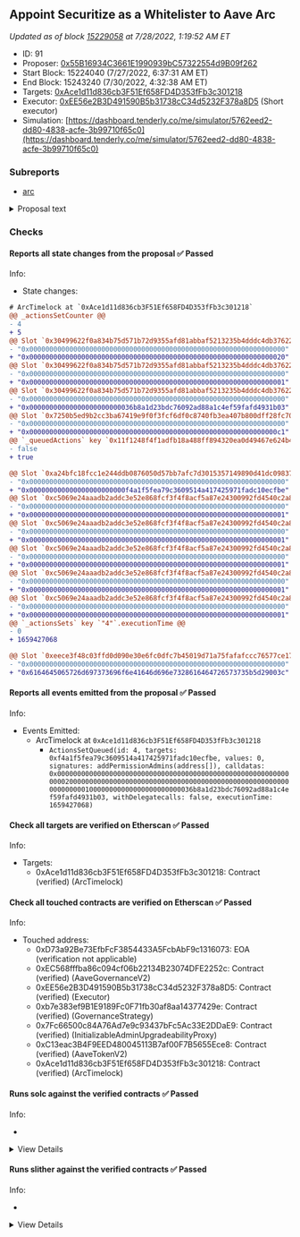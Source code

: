 ## Appoint Securitize as a Whitelister to Aave Arc

_Updated as of block [15229058](https://etherscan.io/block/15229058) at 7/28/2022, 1:19:52 AM ET_

- ID: 91
- Proposer: [0x55B16934C3661E1990939bC57322554d9B09f262](https://etherscan.io/address/0x55B16934C3661E1990939bC57322554d9B09f262)
- Start Block: 15224040 (7/27/2022, 6:37:31 AM ET)
- End Block: 15243240 (7/30/2022, 4:32:38 AM ET)
- Targets: [0xAce1d11d836cb3F51Ef658FD4D353fFb3c301218](https://etherscan.io/address/0xAce1d11d836cb3F51Ef658FD4D353fFb3c301218#code)
- Executor: [0xEE56e2B3D491590B5b31738cC34d5232F378a8D5](https://etherscan.io/address/0xEE56e2B3D491590B5b31738cC34d5232F378a8D5) (Short executor)
- Simulation: [https://dashboard.tenderly.co/me/simulator/5762eed2-dd80-4838-acfe-3b99710f65c0](https://dashboard.tenderly.co/me/simulator/5762eed2-dd80-4838-acfe-3b99710f65c0)

### Subreports

- [arc](./reports/Aave/0xEC568fffba86c094cf06b22134B23074DFE2252c//091_arc.md)

<details>
  <summary>Proposal text</summary>

## Simple Summary

Securitize asks the Aave Governance community to approve the appointment, adoption, and authorization of Securitize as a “whitelister” on the Aave Arc market.

## Abstract

Securitize is the leading digital asset securities company. As a FINRA member Broker-Dealer and the first SEC-registered Transfer Agent operating with digital asset securities, Securitize is one of the most regulated firms in the entire digital assets industry.

Securitize has an excellent track record for providing comprehensive compliance services to a vast array of digital assets companies. Our proprietary investor passport, Securitize iD, is globally recognized and built upon Securitize’s battle-tested KYC/KYB/AML/CFT compliance program, allowing Securitize iD to be trusted by over 450K registered investors and over 200 issuers to date.

We have performed a detailed analysis and documented it [here](https://governance.aave.com/t/arc-appoint-securitize-as-a-whitelister-to-aave-arc/6434) for the consideration of the Aave Governance community. We believe that Securitize satisfies all criteria necessary to be appointed as a whitelister for Aave Arc.

## Motivation

The institutional appetite for DeFi is growing, but that hunger remains mostly unsatisfied due to compliance obstacles. In response, pragmatic DeFi communities like Aave launched permissioned versions of their services, like Aave Arc, and are wisely seeking regulated third parties, like Securitize, to facilitate user credential and access management.

As a whitelister, Securitize will function as one of the trusted gatekeepers for Aave Arc, ensuring that only wallets with verified credentials can access the permissioned liquidity pool. Therefore, institutions can safely leverage the transactional benefits of Aave — e.g., supply, borrow, and liquidate digital assets — while still abiding by their compliance requirements. Securitize believes that this is a monumental first step toward the eventual mass inclusion of institutions in the decentralized economy.

## Specification

“Whitelisting” is the gatekeeping function performed by whitelisters on users of Aave Arc. The term refers specifically to the process of:

Conducting KYC/KYB checks on the user;
Onboarding the user with appropriate disclosures, terms, and conditions;
Granting specific permissions (e.g., borrow, supply, liquidate) to the Ethereum wallet address(es) provided by the user.
In addition, Aave Arc whitelisters perform a similar role on Arc as guardians do on Aave V2. Specifically, whitelisters can use a multi-sig veto on governance proposals that add excessive compliance risk on the Aave Arc protocol. For example, existing whitelisters can veto the addition of a privacy coin if such a coin is impermissible in the relevant jurisdiction, or veto the addition of a whitelister that has a poor reputation for compliance.

The whitelisting is managed via a [PermissionManager](https://etherscan.io/address/0xF4a1F5fEA79C3609514A417425971FadC10eCfBE) contract, in which whitelisters are designated as Permission Admins. Permission Admins are permitted to add or remove wallets grants to the Aave Arc market by calling addPermissions() and removePermissions() contract methods, respectively.

## Rationale

The Aave Governance community voted on the Snapshot proposal with “YES” 389K AAVE (99.98%) and “No” 87 AAVE (0.02%)

## Implementation

The implementation is described [here](https://github.com/aave/arc-timelock#adding-a-new-permissionadmin)

## Proposal

The proposal executes a single call to the PermissionManager contract to add [Securitize](https://etherscan.io/address/0x36b8A1D23BDc76092aD88A1c4Ef59fafD4931b03) as PermissionAdmin in Aave ARC market:
`IPermissionManager(0xF4a1F5fEA79C3609514A417425971FadC10eCfBE).addPermissionAdmins([0x36b8A1D23BDc76092aD88A1c4Ef59fafD4931b03]);`

## Copyright

Copyright and related rights waived via [CC0](https://creativecommons.org/publicdomain/zero/1.0/).

</details>

### Checks

#### Reports all state changes from the proposal ✅ Passed

Info:

- State changes:

```diff
# ArcTimelock at `0xAce1d11d836cb3F51Ef658FD4D353fFb3c301218`
@@ _actionsSetCounter @@
- 4
+ 5
@@ Slot `0x30499622f0a834b75d571b72d9355afd81abbaf5213235b4dddc4db3762288af` @@
- "0x0000000000000000000000000000000000000000000000000000000000000000"
+ "0x0000000000000000000000000000000000000000000000000000000000000020"
@@ Slot `0x30499622f0a834b75d571b72d9355afd81abbaf5213235b4dddc4db3762288b0` @@
- "0x0000000000000000000000000000000000000000000000000000000000000000"
+ "0x0000000000000000000000000000000000000000000000000000000000000001"
@@ Slot `0x30499622f0a834b75d571b72d9355afd81abbaf5213235b4dddc4db3762288b1` @@
- "0x0000000000000000000000000000000000000000000000000000000000000000"
+ "0x00000000000000000000000036b8a1d23bdc76092ad88a1c4ef59fafd4931b03"
@@ Slot `0x7250b5ed9b2cc3ba67419e9f0f3fcf6df0c8740fb3ea407b800dff28fc7050d7` @@
- "0x0000000000000000000000000000000000000000000000000000000000000000"
+ "0x00000000000000000000000000000000000000000000000000000000000000c1"
@@ `_queuedActions` key `0x11f1248f4f1adfb18a488ff894320ea0d49467e624b4ff723d9a4e60460397e6` @@
- false
+ true

@@ Slot `0xa24bfc18fcc1e244ddb0876050d57bb7afc7d3015357149890d41dc0983789d7` @@
- "0x0000000000000000000000000000000000000000000000000000000000000000"
+ "0x000000000000000000000000f4a1f5fea79c3609514a417425971fadc10ecfbe"
@@ Slot `0xc5069e24aaadb2addc3e52e868fcf3f4f8acf5a87e24300992fd4540c2a87eed` @@
- "0x0000000000000000000000000000000000000000000000000000000000000000"
+ "0x0000000000000000000000000000000000000000000000000000000000000001"
@@ Slot `0xc5069e24aaadb2addc3e52e868fcf3f4f8acf5a87e24300992fd4540c2a87eee` @@
- "0x0000000000000000000000000000000000000000000000000000000000000000"
+ "0x0000000000000000000000000000000000000000000000000000000000000001"
@@ Slot `0xc5069e24aaadb2addc3e52e868fcf3f4f8acf5a87e24300992fd4540c2a87eef` @@
- "0x0000000000000000000000000000000000000000000000000000000000000000"
+ "0x0000000000000000000000000000000000000000000000000000000000000001"
@@ Slot `0xc5069e24aaadb2addc3e52e868fcf3f4f8acf5a87e24300992fd4540c2a87ef0` @@
- "0x0000000000000000000000000000000000000000000000000000000000000000"
+ "0x0000000000000000000000000000000000000000000000000000000000000001"
@@ Slot `0xc5069e24aaadb2addc3e52e868fcf3f4f8acf5a87e24300992fd4540c2a87ef1` @@
- "0x0000000000000000000000000000000000000000000000000000000000000000"
+ "0x0000000000000000000000000000000000000000000000000000000000000001"
@@ `_actionsSets` key `"4"`.executionTime @@
- 0
+ 1659427068

@@ Slot `0xeece3f48c03ffd0d090e30e6fc0dfc7b45019d71a75fafafccc76577ce178f2d` @@
- "0x0000000000000000000000000000000000000000000000000000000000000000"
+ "0x6164645065726d697373696f6e41646d696e7328616464726573735b5d29003c"
```

#### Reports all events emitted from the proposal ✅ Passed

Info:

- Events Emitted:
  - ArcTimelock at `0xAce1d11d836cb3F51Ef658FD4D353fFb3c301218`
    - `ActionsSetQueued(id: 4, targets: 0xf4a1f5fea79c3609514a417425971fadc10ecfbe, values: 0, signatures: addPermissionAdmins(address[]), calldatas: 0x0000000000000000000000000000000000000000000000000000000000000020000000000000000000000000000000000000000000000000000000000000000100000000000000000000000036b8a1d23bdc76092ad88a1c4ef59fafd4931b03, withDelegatecalls: false, executionTime: 1659427068)`

#### Check all targets are verified on Etherscan ✅ Passed

Info:

- Targets:
  - 0xAce1d11d836cb3F51Ef658FD4D353fFb3c301218: Contract (verified) (ArcTimelock)

#### Check all touched contracts are verified on Etherscan ✅ Passed

Info:

- Touched address:
  - 0xD73a92Be73EfbFcF3854433A5FcbAbF9c1316073: EOA (verification not applicable)
  - 0xEC568fffba86c094cf06b22134B23074DFE2252c: Contract (verified) (AaveGovernanceV2)
  - 0xEE56e2B3D491590B5b31738cC34d5232F378a8D5: Contract (verified) (Executor)
  - 0xb7e383ef9B1E9189Fc0F71fb30af8aa14377429e: Contract (verified) (GovernanceStrategy)
  - 0x7Fc66500c84A76Ad7e9c93437bFc5Ac33E2DDaE9: Contract (verified) (InitializableAdminUpgradeabilityProxy)
  - 0xC13eac3B4F9EED480045113B7af00F7B5655Ece8: Contract (verified) (AaveTokenV2)
  - 0xAce1d11d836cb3F51Ef658FD4D353fFb3c301218: Contract (verified) (ArcTimelock)

#### Runs solc against the verified contracts ✅ Passed

Info:

-

<details>
<summary>View Details</summary>
Compiler warnings for InitializableAdminUpgradeabilityProxy at `0x7Fc66500c84A76Ad7e9c93437bFc5Ac33E2DDaE9` with implementation AaveTokenV2 (Aave Token) at `0xC13eac3B4F9EED480045113B7af00F7B5655Ece8`

<details>
<summary>View warnings for InitializableAdminUpgradeabilityProxy at `0x7Fc66500c84A76Ad7e9c93437bFc5Ac33E2DDaE9` with implementation AaveTokenV2 (Aave Token) at `0xC13eac3B4F9EED480045113B7af00F7B5655Ece8`</summary>

```
WARNING:CryticCompile:Warning: contracts/open-zeppelin/Address.sol: Warning: SPDX license identifier not provided in source file. Before publishing, consider adding a comment containing "SPDX-License-Identifier: <SPDX-License>" to each source file. Use "SPDX-License-Identifier: UNLICENSED" for non-open-source code. Please see https://spdx.org for more information.

Warning: contracts/open-zeppelin/BaseAdminUpgradeabilityProxy.sol: Warning: SPDX license identifier not provided in source file. Before publishing, consider adding a comment containing "SPDX-License-Identifier: <SPDX-License>" to each source file. Use "SPDX-License-Identifier: UNLICENSED" for non-open-source code. Please see https://spdx.org for more information.

Warning: contracts/open-zeppelin/BaseUpgradeabilityProxy.sol: Warning: SPDX license identifier not provided in source file. Before publishing, consider adding a comment containing "SPDX-License-Identifier: <SPDX-License>" to each source file. Use "SPDX-License-Identifier: UNLICENSED" for non-open-source code. Please see https://spdx.org for more information.

Warning: contracts/open-zeppelin/Proxy.sol: Warning: SPDX license identifier not provided in source file. Before publishing, consider adding a comment containing "SPDX-License-Identifier: <SPDX-License>" to each source file. Use "SPDX-License-Identifier: UNLICENSED" for non-open-source code. Please see https://spdx.org for more information.

Warning: contracts/open-zeppelin/SafeMath.sol: Warning: SPDX license identifier not provided in source file. Before publishing, consider adding a comment containing "SPDX-License-Identifier: <SPDX-License>" to each source file. Use "SPDX-License-Identifier: UNLICENSED" for non-open-source code. Please see https://spdx.org for more information.

Warning: contracts/open-zeppelin/UpgradeabilityProxy.sol: Warning: SPDX license identifier not provided in source file. Before publishing, consider adding a comment containing "SPDX-License-Identifier: <SPDX-License>" to each source file. Use "SPDX-License-Identifier: UNLICENSED" for non-open-source code. Please see https://spdx.org for more information.

Warning: contracts/open-zeppelin/BaseAdminUpgradeabilityProxy.sol:13:1: Warning: This contract has a payable fallback function, but no receive ether function. Consider adding a receive ether function.
contract BaseAdminUpgradeabilityProxy is BaseUpgradeabilityProxy {
^ (Relevant source part starts here and spans across multiple lines).
contracts/open-zeppelin/Proxy.sol:15:3: The payable fallback function is defined here.
  fallback () payable external {
  ^ (Relevant source part starts here and spans across multiple lines).

Warning: contracts/open-zeppelin/InitializableUpgradeabilityProxy.sol:11:1: Warning: This contract has a payable fallback function, but no receive ether function. Consider adding a receive ether function.
contract InitializableUpgradeabilityProxy is BaseUpgradeabilityProxy {
^ (Relevant source part starts here and spans across multiple lines).
contracts/open-zeppelin/Proxy.sol:15:3: The payable fallback function is defined here.
  fallback () payable external {
  ^ (Relevant source part starts here and spans across multiple lines).

Warning: contracts/open-zeppelin/InitializableAdminUpgradeabilityProxy.sol:12:1: Warning: This contract has a payable fallback function, but no receive ether function. Consider adding a receive ether function.
contract InitializableAdminUpgradeabilityProxy is BaseAdminUpgradeabilityProxy, InitializableUpgradeabilityProxy {
^ (Relevant source part starts here and spans across multiple lines).
contracts/open-zeppelin/Proxy.sol:15:3: The payable fallback function is defined here.
  fallback () payable external {
  ^ (Relevant source part starts here and spans across multiple lines).

Warning: contracts/utils/MockTransferHook.sol:9:25: Warning: Unused function parameter. Remove or comment out the variable name to silence this warning.
    function onTransfer(address from, address to, uint256 amount) external override {
                        ^----------^

Warning: contracts/utils/MockTransferHook.sol:9:39: Warning: Unused function parameter. Remove or comment out the variable name to silence this warning.
    function onTransfer(address from, address to, uint256 amount) external override {
                                      ^--------^

Warning: contracts/utils/MockTransferHook.sol:9:51: Warning: Unused function parameter. Remove or comment out the variable name to silence this warning.
    function onTransfer(address from, address to, uint256 amount) external override {
                                                  ^------------^


```

</details>

- Compiler warnings for ArcTimelock at `0xAce1d11d836cb3F51Ef658FD4D353fFb3c301218`

<details>
<summary>View warnings for ArcTimelock at `0xAce1d11d836cb3F51Ef658FD4D353fFb3c301218`</summary>

```
ERROR:CryticCompile:Invalid solc compilation Traceback (most recent call last):
  File "/opt/hostedtoolcache/Python/3.10.5/x64/bin/solc", line 8, in <module>
    sys.exit(solc())
  File "/opt/hostedtoolcache/Python/3.10.5/x64/lib/python3.10/site-packages/solc_select/__main__.py", line 76, in solc
    os.execv(path, [path] + sys.argv[1:])
PermissionError: [Errno 13] Permission denied

```

</details>

- No compiler warnings for GovernanceStrategy at `0xb7e383ef9B1E9189Fc0F71fb30af8aa14377429e`
- Compiler warnings for AaveTokenV2 (Aave Token) at `0xC13eac3B4F9EED480045113B7af00F7B5655Ece8`

<details>
<summary>View warnings for AaveTokenV2 (Aave Token) at `0xC13eac3B4F9EED480045113B7af00F7B5655Ece8`</summary>

```
WARNING:CryticCompile:Warning: crytic-export/etherscan-contracts/0xC13eac3B4F9EED480045113B7af00F7B5655Ece8-AaveTokenV2.sol:453:18: Warning: This declaration shadows an existing declaration.
    constructor (string memory name, string memory symbol) public {
                 ^----------------^
crytic-export/etherscan-contracts/0xC13eac3B4F9EED480045113B7af00F7B5655Ece8-AaveTokenV2.sol:462:5: The shadowed declaration is here:
    function name() public view returns (string memory) {
    ^ (Relevant source part starts here and spans across multiple lines).

Warning: crytic-export/etherscan-contracts/0xC13eac3B4F9EED480045113B7af00F7B5655Ece8-AaveTokenV2.sol:453:38: Warning: This declaration shadows an existing declaration.
    constructor (string memory name, string memory symbol) public {
                                     ^------------------^
crytic-export/etherscan-contracts/0xC13eac3B4F9EED480045113B7af00F7B5655Ece8-AaveTokenV2.sol:470:5: The shadowed declaration is here:
    function symbol() public view returns (string memory) {
    ^ (Relevant source part starts here and spans across multiple lines).

Warning: crytic-export/etherscan-contracts/0xC13eac3B4F9EED480045113B7af00F7B5655Ece8-AaveTokenV2.sol:35:3: Warning: Interface functions are implicitly "virtual"
  function delegateByType(address delegatee, DelegationType delegationType) external virtual;
  ^-----------------------------------------------------------------------------------------^

Warning: crytic-export/etherscan-contracts/0xC13eac3B4F9EED480045113B7af00F7B5655Ece8-AaveTokenV2.sol:40:3: Warning: Interface functions are implicitly "virtual"
  function delegate(address delegatee) external virtual;
  ^----------------------------------------------------^

Warning: crytic-export/etherscan-contracts/0xC13eac3B4F9EED480045113B7af00F7B5655Ece8-AaveTokenV2.sol:45:3: Warning: Interface functions are implicitly "virtual"
  function getDelegateeByType(address delegator, DelegationType delegationType)
  ^ (Relevant source part starts here and spans across multiple lines).

Warning: crytic-export/etherscan-contracts/0xC13eac3B4F9EED480045113B7af00F7B5655Ece8-AaveTokenV2.sol:56:3: Warning: Interface functions are implicitly "virtual"
  function getPowerCurrent(address user, DelegationType delegationType)
  ^ (Relevant source part starts here and spans across multiple lines).

Warning: crytic-export/etherscan-contracts/0xC13eac3B4F9EED480045113B7af00F7B5655Ece8-AaveTokenV2.sol:66:3: Warning: Interface functions are implicitly "virtual"
  function getPowerAtBlock(
  ^ (Relevant source part starts here and spans across multiple lines).

Warning: crytic-export/etherscan-contracts/0xC13eac3B4F9EED480045113B7af00F7B5655Ece8-AaveTokenV2.sol:75:3: Warning: Interface functions are implicitly "virtual"
  function totalSupplyAt(uint256 blockNumber) external virtual view returns (uint256);
  ^----------------------------------------------------------------------------------^

Warning: crytic-export/etherscan-contracts/0xC13eac3B4F9EED480045113B7af00F7B5655Ece8-AaveTokenV2.sol:453:5: Warning: Visibility for constructor is ignored. If you want the contract to be non-deployable, making it "abstract" is sufficient.
    constructor (string memory name, string memory symbol) public {
    ^ (Relevant source part starts here and spans across multiple lines).

Warning: crytic-export/etherscan-contracts/0xC13eac3B4F9EED480045113B7af00F7B5655Ece8-AaveTokenV2.sol:1161:3: Warning: Visibility for constructor is ignored. If you want the contract to be non-deployable, making it "abstract" is sufficient.
  constructor() public ERC20(NAME, SYMBOL) {}
  ^-----------------------------------------^

Warning: crytic-export/etherscan-contracts/0xC13eac3B4F9EED480045113B7af00F7B5655Ece8-AaveTokenV2.sol:913:26: Warning: Unused function parameter. Remove or comment out the variable name to silence this warning.
  function totalSupplyAt(uint256 blockNumber) external override view returns (uint256) {
                         ^-----------------^

Warning: crytic-export/etherscan-contracts/0xC13eac3B4F9EED480045113B7af00F7B5655Ece8-AaveTokenV2.sol:1079:5: Warning: Unused function parameter. Remove or comment out the variable name to silence this warning.
    uint128 oldValue,
    ^--------------^


```

</details>

</details>

#### Runs slither against the verified contracts ✅ Passed

Info:

-

<details>
<summary>View Details</summary>
Slither report for InitializableAdminUpgradeabilityProxy at `0x7Fc66500c84A76Ad7e9c93437bFc5Ac33E2DDaE9` with implementation AaveTokenV2 (Aave Token) at `0xC13eac3B4F9EED480045113B7af00F7B5655Ece8`

<details>
<summary>View report for InitializableAdminUpgradeabilityProxy at `0x7Fc66500c84A76Ad7e9c93437bFc5Ac33E2DDaE9` with implementation AaveTokenV2 (Aave Token) at `0xC13eac3B4F9EED480045113B7af00F7B5655Ece8`</summary>

```
Traceback (most recent call last):
  File "/opt/hostedtoolcache/Python/3.10.5/x64/lib/python3.10/site-packages/crytic_compile/platform/solc_standard_json.py", line 161, in run_solc_standard_json
    solc_json_output = json.loads(stdout)
  File "/opt/hostedtoolcache/Python/3.10.5/x64/lib/python3.10/json/__init__.py", line 346, in loads
    return _default_decoder.decode(s)
  File "/opt/hostedtoolcache/Python/3.10.5/x64/lib/python3.10/json/decoder.py", line 337, in decode
    obj, end = self.raw_decode(s, idx=_w(s, 0).end())
  File "/opt/hostedtoolcache/Python/3.10.5/x64/lib/python3.10/json/decoder.py", line 355, in raw_decode
    raise JSONDecodeError("Expecting value", s, err.value) from None
json.decoder.JSONDecodeError: Expecting value: line 1 column 1 (char 0)

During handling of the above exception, another exception occurred:

Traceback (most recent call last):
  File "/opt/hostedtoolcache/Python/3.10.5/x64/lib/python3.10/site-packages/slither/__main__.py", line 744, in main_impl
    ) = process_all(filename, args, detector_classes, printer_classes)
  File "/opt/hostedtoolcache/Python/3.10.5/x64/lib/python3.10/site-packages/slither/__main__.py", line 76, in process_all
    compilations = compile_all(target, **vars(args))
  File "/opt/hostedtoolcache/Python/3.10.5/x64/lib/python3.10/site-packages/crytic_compile/crytic_compile.py", line 637, in compile_all
    compilations.append(CryticCompile(target, **kwargs))
  File "/opt/hostedtoolcache/Python/3.10.5/x64/lib/python3.10/site-packages/crytic_compile/crytic_compile.py", line 117, in __init__
    self._compile(**kwargs)
  File "/opt/hostedtoolcache/Python/3.10.5/x64/lib/python3.10/site-packages/crytic_compile/crytic_compile.py", line 548, in _compile
    self._platform.compile(self, **kwargs)
  File "/opt/hostedtoolcache/Python/3.10.5/x64/lib/python3.10/site-packages/crytic_compile/platform/etherscan.py", line 331, in compile
    solc_standard_json.standalone_compile(filenames, compilation_unit, working_dir=working_dir)
  File "/opt/hostedtoolcache/Python/3.10.5/x64/lib/python3.10/site-packages/crytic_compile/platform/solc_standard_json.py", line 65, in standalone_compile
    targets_json = run_solc_standard_json(
  File "/opt/hostedtoolcache/Python/3.10.5/x64/lib/python3.10/site-packages/crytic_compile/platform/solc_standard_json.py", line 191, in run_solc_standard_json
    raise InvalidCompilation(f"Invalid solc compilation {stderr}")
crytic_compile.platform.exceptions.InvalidCompilation: Invalid solc compilation Traceback (most recent call last):
  File "/opt/hostedtoolcache/Python/3.10.5/x64/bin/solc", line 8, in <module>
    sys.exit(solc())
  File "/opt/hostedtoolcache/Python/3.10.5/x64/lib/python3.10/site-packages/solc_select/__main__.py", line 76, in solc
    os.execv(path, [path] + sys.argv[1:])
PermissionError: [Errno 13] Permission denied

None
Error in 0x7Fc66500c84A76Ad7e9c93437bFc5Ac33E2DDaE9
Traceback (most recent call last):
  File "/opt/hostedtoolcache/Python/3.10.5/x64/lib/python3.10/site-packages/crytic_compile/platform/solc_standard_json.py", line 161, in run_solc_standard_json
    solc_json_output = json.loads(stdout)
  File "/opt/hostedtoolcache/Python/3.10.5/x64/lib/python3.10/json/__init__.py", line 346, in loads
    return _default_decoder.decode(s)
  File "/opt/hostedtoolcache/Python/3.10.5/x64/lib/python3.10/json/decoder.py", line 337, in decode
    obj, end = self.raw_decode(s, idx=_w(s, 0).end())
  File "/opt/hostedtoolcache/Python/3.10.5/x64/lib/python3.10/json/decoder.py", line 355, in raw_decode
    raise JSONDecodeError("Expecting value", s, err.value) from None
json.decoder.JSONDecodeError: Expecting value: line 1 column 1 (char 0)

During handling of the above exception, another exception occurred:

Traceback (most recent call last):
  File "/opt/hostedtoolcache/Python/3.10.5/x64/lib/python3.10/site-packages/slither/__main__.py", line 744, in main_impl
    ) = process_all(filename, args, detector_classes, printer_classes)
  File "/opt/hostedtoolcache/Python/3.10.5/x64/lib/python3.10/site-packages/slither/__main__.py", line 76, in process_all
    compilations = compile_all(target, **vars(args))
  File "/opt/hostedtoolcache/Python/3.10.5/x64/lib/python3.10/site-packages/crytic_compile/crytic_compile.py", line 637, in compile_all
    compilations.append(CryticCompile(target, **kwargs))
  File "/opt/hostedtoolcache/Python/3.10.5/x64/lib/python3.10/site-packages/crytic_compile/crytic_compile.py", line 117, in __init__
    self._compile(**kwargs)
  File "/opt/hostedtoolcache/Python/3.10.5/x64/lib/python3.10/site-packages/crytic_compile/crytic_compile.py", line 548, in _compile
    self._platform.compile(self, **kwargs)
  File "/opt/hostedtoolcache/Python/3.10.5/x64/lib/python3.10/site-packages/crytic_compile/platform/etherscan.py", line 331, in compile
    solc_standard_json.standalone_compile(filenames, compilation_unit, working_dir=working_dir)
  File "/opt/hostedtoolcache/Python/3.10.5/x64/lib/python3.10/site-packages/crytic_compile/platform/solc_standard_json.py", line 65, in standalone_compile
    targets_json = run_solc_standard_json(
  File "/opt/hostedtoolcache/Python/3.10.5/x64/lib/python3.10/site-packages/crytic_compile/platform/solc_standard_json.py", line 191, in run_solc_standard_json
    raise InvalidCompilation(f"Invalid solc compilation {stderr}")
crytic_compile.platform.exceptions.InvalidCompilation: Invalid solc compilation Traceback (most recent call last):
  File "/opt/hostedtoolcache/Python/3.10.5/x64/bin/solc", line 8, in <module>
    sys.exit(solc())
  File "/opt/hostedtoolcache/Python/3.10.5/x64/lib/python3.10/site-packages/solc_select/__main__.py", line 76, in solc
    os.execv(path, [path] + sys.argv[1:])
PermissionError: [Errno 13] Permission denied


```

</details>

- Slither report for ArcTimelock at `0xAce1d11d836cb3F51Ef658FD4D353fFb3c301218`

<details>
<summary>View report for ArcTimelock at `0xAce1d11d836cb3F51Ef658FD4D353fFb3c301218`</summary>

```
[91m
TimelockExecutorBase.executeDelegateCall(address,bytes) (contracts/timelock/TimelockExecutorBase.sol#198-209) uses delegatecall to a input-controlled function id
	- (success,resultData) = target.delegatecall(data) (contracts/timelock/TimelockExecutorBase.sol#207)
Reference: https://github.com/crytic/slither/wiki/Detector-Documentation#controlled-delegatecall[0m
[92m
TimelockExecutorBase.updateGuardian(address).guardian (contracts/timelock/TimelockExecutorBase.sol#125) lacks a zero-check on :
		- _guardian = guardian (contracts/timelock/TimelockExecutorBase.sol#127)
TimelockExecutorBase.executeDelegateCall(address,bytes).target (contracts/timelock/TimelockExecutorBase.sol#198) lacks a zero-check on :
		- (success,resultData) = target.delegatecall(data) (contracts/timelock/TimelockExecutorBase.sol#207)
ArcTimelock.constructor(address,uint256,uint256,uint256,uint256,address).ethereumGovernanceExecutor (contracts/timelock/ArcTimelock.sol#21) lacks a zero-check on :
		- _ethereumGovernanceExecutor = ethereumGovernanceExecutor (contracts/timelock/ArcTimelock.sol#28)
ArcTimelock.updateEthereumGovernanceExecutor(address).ethereumGovernanceExecutor (contracts/timelock/ArcTimelock.sol#53) lacks a zero-check on :
		- _ethereumGovernanceExecutor = ethereumGovernanceExecutor (contracts/timelock/ArcTimelock.sol#55)
Reference: https://github.com/crytic/slither/wiki/Detector-Documentation#missing-zero-address-validation[0m
[92m
TimelockExecutorBase._executeTransaction(address,uint256,string,bytes,uint256,bool) (contracts/timelock/TimelockExecutorBase.sol#274-304) has external calls inside a loop: (success,resultData) = this.executeDelegateCall{value: value}(target,callData) (contracts/timelock/TimelockExecutorBase.sol#298)
TimelockExecutorBase._executeTransaction(address,uint256,string,bytes,uint256,bool) (contracts/timelock/TimelockExecutorBase.sol#274-304) has external calls inside a loop: (success,resultData) = target.call{value: value}(callData) (contracts/timelock/TimelockExecutorBase.sol#301)
Reference: https://github.com/crytic/slither/wiki/Detector-Documentation/#calls-inside-a-loop[0m
[92m
TimelockExecutorBase.execute(uint256) (contracts/timelock/TimelockExecutorBase.sol#48-69) uses timestamp for comparisons
	Dangerous comparisons:
	- require(bool,string)(block.timestamp >= actionsSet.executionTime,TIMELOCK_NOT_FINISHED) (contracts/timelock/TimelockExecutorBase.sol#52)
TimelockExecutorBase.getCurrentState(uint256) (contracts/timelock/TimelockExecutorBase.sol#103-115) uses timestamp for comparisons
	Dangerous comparisons:
	- block.timestamp > actionsSet.executionTime.add(_gracePeriod) (contracts/timelock/TimelockExecutorBase.sol#110)
TimelockExecutorBase._queue(address[],uint256[],string[],bytes[],bool[]) (contracts/timelock/TimelockExecutorBase.sol#219-272) uses timestamp for comparisons
	Dangerous comparisons:
	- require(bool,string)(! isActionQueued(actionHash),DUPLICATED_ACTION) (contracts/timelock/TimelockExecutorBase.sol#251)
Reference: https://github.com/crytic/slither/wiki/Detector-Documentation#block-timestamp[0m
[92m
TimelockExecutorBase._verifyCallResult(bool,bytes) (contracts/timelock/TimelockExecutorBase.sol#324-345) uses assembly
	- INLINE ASM (contracts/timelock/TimelockExecutorBase.sol#337-340)
Reference: https://github.com/crytic/slither/wiki/Detector-Documentation#assembly-usage[0m
[92m
SafeMath.div(uint256,uint256) (contracts/dependencies/SafeMath.sol#101-103) is never used and should be removed
SafeMath.div(uint256,uint256,string) (contracts/dependencies/SafeMath.sol#116-127) is never used and should be removed
SafeMath.mod(uint256,uint256) (contracts/dependencies/SafeMath.sol#140-142) is never used and should be removed
SafeMath.mod(uint256,uint256,string) (contracts/dependencies/SafeMath.sol#155-162) is never used and should be removed
SafeMath.mul(uint256,uint256) (contracts/dependencies/SafeMath.sol#76-88) is never used and should be removed
SafeMath.sub(uint256,uint256) (contracts/dependencies/SafeMath.sol#43-45) is never used and should be removed
SafeMath.sub(uint256,uint256,string) (contracts/dependencies/SafeMath.sol#56-65) is never used and should be removed
Reference: https://github.com/crytic/slither/wiki/Detector-Documentation#dead-code[0m
[92m
Low level call in TimelockExecutorBase.executeDelegateCall(address,bytes) (contracts/timelock/TimelockExecutorBase.sol#198-209):
	- (success,resultData) = target.delegatecall(data) (contracts/timelock/TimelockExecutorBase.sol#207)
Low level call in TimelockExecutorBase._executeTransaction(address,uint256,string,bytes,uint256,bool) (contracts/timelock/TimelockExecutorBase.sol#274-304):
	- (success,resultData) = target.call{value: value}(callData) (contracts/timelock/TimelockExecutorBase.sol#301)
Reference: https://github.com/crytic/slither/wiki/Detector-Documentation#low-level-calls[0m
0xAce1d11d836cb3F51Ef658FD4D353fFb3c301218 analyzed (4 contracts with 78 detectors), 20 result(s) found
```

</details>

- Slither report for GovernanceStrategy at `0xb7e383ef9B1E9189Fc0F71fb30af8aa14377429e`

<details>
<summary>View report for GovernanceStrategy at `0xb7e383ef9B1E9189Fc0F71fb30af8aa14377429e`</summary>

```
[92m
GovernanceStrategy.constructor(address,address).aave (crytic-export/etherscan-contracts/0xb7e383ef9B1E9189Fc0F71fb30af8aa14377429e-GovernanceStrategy.sol#78) lacks a zero-check on :
		- AAVE = aave (crytic-export/etherscan-contracts/0xb7e383ef9B1E9189Fc0F71fb30af8aa14377429e-GovernanceStrategy.sol#79)
GovernanceStrategy.constructor(address,address).stkAave (crytic-export/etherscan-contracts/0xb7e383ef9B1E9189Fc0F71fb30af8aa14377429e-GovernanceStrategy.sol#78) lacks a zero-check on :
		- STK_AAVE = stkAave (crytic-export/etherscan-contracts/0xb7e383ef9B1E9189Fc0F71fb30af8aa14377429e-GovernanceStrategy.sol#80)
Reference: https://github.com/crytic/slither/wiki/Detector-Documentation#missing-zero-address-validation[0m
[92m
Variable GovernanceStrategy.AAVE (crytic-export/etherscan-contracts/0xb7e383ef9B1E9189Fc0F71fb30af8aa14377429e-GovernanceStrategy.sol#70) is not in mixedCase
Variable GovernanceStrategy.STK_AAVE (crytic-export/etherscan-contracts/0xb7e383ef9B1E9189Fc0F71fb30af8aa14377429e-GovernanceStrategy.sol#71) is not in mixedCase
Reference: https://github.com/crytic/slither/wiki/Detector-Documentation#conformance-to-solidity-naming-conventions[0m
[92m
getTotalVotingSupplyAt(uint256) should be declared external:
	- GovernanceStrategy.getTotalVotingSupplyAt(uint256) (crytic-export/etherscan-contracts/0xb7e383ef9B1E9189Fc0F71fb30af8aa14377429e-GovernanceStrategy.sol#101-103)
getPropositionPowerAt(address,uint256) should be declared external:
	- GovernanceStrategy.getPropositionPowerAt(address,uint256) (crytic-export/etherscan-contracts/0xb7e383ef9B1E9189Fc0F71fb30af8aa14377429e-GovernanceStrategy.sol#111-123)
getVotingPowerAt(address,uint256) should be declared external:
	- GovernanceStrategy.getVotingPowerAt(address,uint256) (crytic-export/etherscan-contracts/0xb7e383ef9B1E9189Fc0F71fb30af8aa14377429e-GovernanceStrategy.sol#131-143)
Reference: https://github.com/crytic/slither/wiki/Detector-Documentation#public-function-that-could-be-declared-external[0m
0xb7e383ef9B1E9189Fc0F71fb30af8aa14377429e analyzed (4 contracts with 78 detectors), 7 result(s) found
```

</details>

- Slither report for AaveTokenV2 (Aave Token) at `0xC13eac3B4F9EED480045113B7af00F7B5655Ece8`

<details>
<summary>View report for AaveTokenV2 (Aave Token) at `0xC13eac3B4F9EED480045113B7af00F7B5655Ece8`</summary>

```
Warning: crytic-export/etherscan-contracts/0xC13eac3B4F9EED480045113B7af00F7B5655Ece8-AaveTokenV2.sol:453:18: Warning: This declaration shadows an existing declaration.
    constructor (string memory name, string memory symbol) public {
                 ^----------------^
crytic-export/etherscan-contracts/0xC13eac3B4F9EED480045113B7af00F7B5655Ece8-AaveTokenV2.sol:462:5: The shadowed declaration is here:
    function name() public view returns (string memory) {
    ^ (Relevant source part starts here and spans across multiple lines).

Warning: crytic-export/etherscan-contracts/0xC13eac3B4F9EED480045113B7af00F7B5655Ece8-AaveTokenV2.sol:453:38: Warning: This declaration shadows an existing declaration.
    constructor (string memory name, string memory symbol) public {
                                     ^------------------^
crytic-export/etherscan-contracts/0xC13eac3B4F9EED480045113B7af00F7B5655Ece8-AaveTokenV2.sol:470:5: The shadowed declaration is here:
    function symbol() public view returns (string memory) {
    ^ (Relevant source part starts here and spans across multiple lines).

Warning: crytic-export/etherscan-contracts/0xC13eac3B4F9EED480045113B7af00F7B5655Ece8-AaveTokenV2.sol:35:3: Warning: Interface functions are implicitly "virtual"
  function delegateByType(address delegatee, DelegationType delegationType) external virtual;
  ^-----------------------------------------------------------------------------------------^

Warning: crytic-export/etherscan-contracts/0xC13eac3B4F9EED480045113B7af00F7B5655Ece8-AaveTokenV2.sol:40:3: Warning: Interface functions are implicitly "virtual"
  function delegate(address delegatee) external virtual;
  ^----------------------------------------------------^

Warning: crytic-export/etherscan-contracts/0xC13eac3B4F9EED480045113B7af00F7B5655Ece8-AaveTokenV2.sol:45:3: Warning: Interface functions are implicitly "virtual"
  function getDelegateeByType(address delegator, DelegationType delegationType)
  ^ (Relevant source part starts here and spans across multiple lines).

Warning: crytic-export/etherscan-contracts/0xC13eac3B4F9EED480045113B7af00F7B5655Ece8-AaveTokenV2.sol:56:3: Warning: Interface functions are implicitly "virtual"
  function getPowerCurrent(address user, DelegationType delegationType)
  ^ (Relevant source part starts here and spans across multiple lines).

Warning: crytic-export/etherscan-contracts/0xC13eac3B4F9EED480045113B7af00F7B5655Ece8-AaveTokenV2.sol:66:3: Warning: Interface functions are implicitly "virtual"
  function getPowerAtBlock(
  ^ (Relevant source part starts here and spans across multiple lines).

Warning: crytic-export/etherscan-contracts/0xC13eac3B4F9EED480045113B7af00F7B5655Ece8-AaveTokenV2.sol:75:3: Warning: Interface functions are implicitly "virtual"
  function totalSupplyAt(uint256 blockNumber) external virtual view returns (uint256);
  ^----------------------------------------------------------------------------------^

Warning: crytic-export/etherscan-contracts/0xC13eac3B4F9EED480045113B7af00F7B5655Ece8-AaveTokenV2.sol:453:5: Warning: Visibility for constructor is ignored. If you want the contract to be non-deployable, making it "abstract" is sufficient.
    constructor (string memory name, string memory symbol) public {
    ^ (Relevant source part starts here and spans across multiple lines).

Warning: crytic-export/etherscan-contracts/0xC13eac3B4F9EED480045113B7af00F7B5655Ece8-AaveTokenV2.sol:1161:3: Warning: Visibility for constructor is ignored. If you want the contract to be non-deployable, making it "abstract" is sufficient.
  constructor() public ERC20(NAME, SYMBOL) {}
  ^-----------------------------------------^

Warning: crytic-export/etherscan-contracts/0xC13eac3B4F9EED480045113B7af00F7B5655Ece8-AaveTokenV2.sol:913:26: Warning: Unused function parameter. Remove or comment out the variable name to silence this warning.
  function totalSupplyAt(uint256 blockNumber) external override view returns (uint256) {
                         ^-----------------^

Warning: crytic-export/etherscan-contracts/0xC13eac3B4F9EED480045113B7af00F7B5655Ece8-AaveTokenV2.sol:1079:5: Warning: Unused function parameter. Remove or comment out the variable name to silence this warning.
    uint128 oldValue,
    ^--------------^


[91m
AaveTokenV2._votingSnapshots (crytic-export/etherscan-contracts/0xC13eac3B4F9EED480045113B7af00F7B5655Ece8-AaveTokenV2.sol#1136) is never initialized. It is used in:
	- AaveTokenV2._getDelegationDataByType(IGovernancePowerDelegationToken.DelegationType) (crytic-export/etherscan-contracts/0xC13eac3B4F9EED480045113B7af00F7B5655Ece8-AaveTokenV2.sol#1253-1272)
AaveTokenV2._votingSnapshotsCounts (crytic-export/etherscan-contracts/0xC13eac3B4F9EED480045113B7af00F7B5655Ece8-AaveTokenV2.sol#1138) is never initialized. It is used in:
	- AaveTokenV2._getDelegationDataByType(IGovernancePowerDelegationToken.DelegationType) (crytic-export/etherscan-contracts/0xC13eac3B4F9EED480045113B7af00F7B5655Ece8-AaveTokenV2.sol#1253-1272)
AaveTokenV2._aaveGovernance (crytic-export/etherscan-contracts/0xC13eac3B4F9EED480045113B7af00F7B5655Ece8-AaveTokenV2.sol#1143) is never initialized. It is used in:
	- AaveTokenV2._beforeTokenTransfer(address,address,uint256) (crytic-export/etherscan-contracts/0xC13eac3B4F9EED480045113B7af00F7B5655Ece8-AaveTokenV2.sol#1221-1251)
AaveTokenV2.DOMAIN_SEPARATOR (crytic-export/etherscan-contracts/0xC13eac3B4F9EED480045113B7af00F7B5655Ece8-AaveTokenV2.sol#1145) is never initialized. It is used in:
	- AaveTokenV2.permit(address,address,uint256,uint256,uint8,bytes32,bytes32) (crytic-export/etherscan-contracts/0xC13eac3B4F9EED480045113B7af00F7B5655Ece8-AaveTokenV2.sol#1179-1203)
	- AaveTokenV2.delegateByTypeBySig(address,IGovernancePowerDelegationToken.DelegationType,uint256,uint256,uint8,bytes32,bytes32) (crytic-export/etherscan-contracts/0xC13eac3B4F9EED480045113B7af00F7B5655Ece8-AaveTokenV2.sol#1284-1302)
	- AaveTokenV2.delegateBySig(address,uint256,uint256,uint8,bytes32,bytes32) (crytic-export/etherscan-contracts/0xC13eac3B4F9EED480045113B7af00F7B5655Ece8-AaveTokenV2.sol#1313-1329)
AaveTokenV2._propositionPowerSnapshots (crytic-export/etherscan-contracts/0xC13eac3B4F9EED480045113B7af00F7B5655Ece8-AaveTokenV2.sol#1156) is never initialized. It is used in:
	- AaveTokenV2._getDelegationDataByType(IGovernancePowerDelegationToken.DelegationType) (crytic-export/etherscan-contracts/0xC13eac3B4F9EED480045113B7af00F7B5655Ece8-AaveTokenV2.sol#1253-1272)
AaveTokenV2._propositionPowerSnapshotsCounts (crytic-export/etherscan-contracts/0xC13eac3B4F9EED480045113B7af00F7B5655Ece8-AaveTokenV2.sol#1157) is never initialized. It is used in:
	- AaveTokenV2._getDelegationDataByType(IGovernancePowerDelegationToken.DelegationType) (crytic-export/etherscan-contracts/0xC13eac3B4F9EED480045113B7af00F7B5655Ece8-AaveTokenV2.sol#1253-1272)
Reference: https://github.com/crytic/slither/wiki/Detector-Documentation#uninitialized-state-variables[0m
[93m
GovernancePowerDelegationERC20._searchByBlockNumber(mapping(address => mapping(uint256 => GovernancePowerDelegationERC20.Snapshot)),mapping(address => uint256),address,uint256) (crytic-export/etherscan-contracts/0xC13eac3B4F9EED480045113B7af00F7B5655Ece8-AaveTokenV2.sol#1012-1050) uses a dangerous strict equality:
	- snapshot.blockNumber == blockNumber (crytic-export/etherscan-contracts/0xC13eac3B4F9EED480045113B7af00F7B5655Ece8-AaveTokenV2.sol#1041)
GovernancePowerDelegationERC20._writeSnapshot(mapping(address => mapping(uint256 => GovernancePowerDelegationERC20.Snapshot)),mapping(address => uint256),address,uint128,uint128) (crytic-export/etherscan-contracts/0xC13eac3B4F9EED480045113B7af00F7B5655Ece8-AaveTokenV2.sol#1075-1097) uses a dangerous strict equality:
	- ownerSnapshotsCount != 0 && snapshotsOwner[ownerSnapshotsCount - 1].blockNumber == currentBlock (crytic-export/etherscan-contracts/0xC13eac3B4F9EED480045113B7af00F7B5655Ece8-AaveTokenV2.sol#1089-1090)
Reference: https://github.com/crytic/slither/wiki/Detector-Documentation#dangerous-strict-equalities[0m
[92m
ERC20.constructor(string,string).name (crytic-export/etherscan-contracts/0xC13eac3B4F9EED480045113B7af00F7B5655Ece8-AaveTokenV2.sol#453) shadows:
	- ERC20.name() (crytic-export/etherscan-contracts/0xC13eac3B4F9EED480045113B7af00F7B5655Ece8-AaveTokenV2.sol#462-464) (function)
ERC20.constructor(string,string).symbol (crytic-export/etherscan-contracts/0xC13eac3B4F9EED480045113B7af00F7B5655Ece8-AaveTokenV2.sol#453) shadows:
	- ERC20.symbol() (crytic-export/etherscan-contracts/0xC13eac3B4F9EED480045113B7af00F7B5655Ece8-AaveTokenV2.sol#470-472) (function)
Reference: https://github.com/crytic/slither/wiki/Detector-Documentation#local-variable-shadowing[0m
[92m
AaveTokenV2.permit(address,address,uint256,uint256,uint8,bytes32,bytes32) (crytic-export/etherscan-contracts/0xC13eac3B4F9EED480045113B7af00F7B5655Ece8-AaveTokenV2.sol#1179-1203) uses timestamp for comparisons
	Dangerous comparisons:
	- require(bool,string)(block.timestamp <= deadline,INVALID_EXPIRATION) (crytic-export/etherscan-contracts/0xC13eac3B4F9EED480045113B7af00F7B5655Ece8-AaveTokenV2.sol#1190)
AaveTokenV2.delegateByTypeBySig(address,IGovernancePowerDelegationToken.DelegationType,uint256,uint256,uint8,bytes32,bytes32) (crytic-export/etherscan-contracts/0xC13eac3B4F9EED480045113B7af00F7B5655Ece8-AaveTokenV2.sol#1284-1302) uses timestamp for comparisons
	Dangerous comparisons:
	- require(bool,string)(block.timestamp <= expiry,INVALID_EXPIRATION) (crytic-export/etherscan-contracts/0xC13eac3B4F9EED480045113B7af00F7B5655Ece8-AaveTokenV2.sol#1300)
AaveTokenV2.delegateBySig(address,uint256,uint256,uint8,bytes32,bytes32) (crytic-export/etherscan-contracts/0xC13eac3B4F9EED480045113B7af00F7B5655Ece8-AaveTokenV2.sol#1313-1329) uses timestamp for comparisons
	Dangerous comparisons:
	- require(bool,string)(block.timestamp <= expiry,INVALID_EXPIRATION) (crytic-export/etherscan-contracts/0xC13eac3B4F9EED480045113B7af00F7B5655Ece8-AaveTokenV2.sol#1326)
Reference: https://github.com/crytic/slither/wiki/Detector-Documentation#block-timestamp[0m
[92m
Address.isContract(address) (crytic-export/etherscan-contracts/0xC13eac3B4F9EED480045113B7af00F7B5655Ece8-AaveTokenV2.sol#368-379) uses assembly
	- INLINE ASM (crytic-export/etherscan-contracts/0xC13eac3B4F9EED480045113B7af00F7B5655Ece8-AaveTokenV2.sol#375-377)
Reference: https://github.com/crytic/slither/wiki/Detector-Documentation#assembly-usage[0m
[92m
Address.isContract(address) (crytic-export/etherscan-contracts/0xC13eac3B4F9EED480045113B7af00F7B5655Ece8-AaveTokenV2.sol#368-379) is never used and should be removed
Address.sendValue(address,uint256) (crytic-export/etherscan-contracts/0xC13eac3B4F9EED480045113B7af00F7B5655Ece8-AaveTokenV2.sol#397-403) is never used and should be removed
Context._msgData() (crytic-export/etherscan-contracts/0xC13eac3B4F9EED480045113B7af00F7B5655Ece8-AaveTokenV2.sol#94-97) is never used and should be removed
ERC20._beforeTokenTransfer(address,address,uint256) (crytic-export/etherscan-contracts/0xC13eac3B4F9EED480045113B7af00F7B5655Ece8-AaveTokenV2.sol#702) is never used and should be removed
ERC20._burn(address,uint256) (crytic-export/etherscan-contracts/0xC13eac3B4F9EED480045113B7af00F7B5655Ece8-AaveTokenV2.sol#646-654) is never used and should be removed
ERC20._mint(address,uint256) (crytic-export/etherscan-contracts/0xC13eac3B4F9EED480045113B7af00F7B5655Ece8-AaveTokenV2.sol#625-633) is never used and should be removed
ERC20._setupDecimals(uint8) (crytic-export/etherscan-contracts/0xC13eac3B4F9EED480045113B7af00F7B5655Ece8-AaveTokenV2.sol#684-686) is never used and should be removed
SafeERC20.callOptionalReturn(IERC20,bytes) (crytic-export/etherscan-contracts/0xC13eac3B4F9EED480045113B7af00F7B5655Ece8-AaveTokenV2.sol#757-769) is never used and should be removed
SafeERC20.safeApprove(IERC20,address,uint256) (crytic-export/etherscan-contracts/0xC13eac3B4F9EED480045113B7af00F7B5655Ece8-AaveTokenV2.sol#745-755) is never used and should be removed
SafeERC20.safeTransfer(IERC20,address,uint256) (crytic-export/etherscan-contracts/0xC13eac3B4F9EED480045113B7af00F7B5655Ece8-AaveTokenV2.sol#728-734) is never used and should be removed
SafeERC20.safeTransferFrom(IERC20,address,address,uint256) (crytic-export/etherscan-contracts/0xC13eac3B4F9EED480045113B7af00F7B5655Ece8-AaveTokenV2.sol#736-743) is never used and should be removed
SafeMath.div(uint256,uint256) (crytic-export/etherscan-contracts/0xC13eac3B4F9EED480045113B7af00F7B5655Ece8-AaveTokenV2.sol#280-282) is never used and should be removed
SafeMath.div(uint256,uint256,string) (crytic-export/etherscan-contracts/0xC13eac3B4F9EED480045113B7af00F7B5655Ece8-AaveTokenV2.sol#295-306) is never used and should be removed
SafeMath.mod(uint256,uint256) (crytic-export/etherscan-contracts/0xC13eac3B4F9EED480045113B7af00F7B5655Ece8-AaveTokenV2.sol#319-321) is never used and should be removed
SafeMath.mod(uint256,uint256,string) (crytic-export/etherscan-contracts/0xC13eac3B4F9EED480045113B7af00F7B5655Ece8-AaveTokenV2.sol#334-341) is never used and should be removed
SafeMath.mul(uint256,uint256) (crytic-export/etherscan-contracts/0xC13eac3B4F9EED480045113B7af00F7B5655Ece8-AaveTokenV2.sol#255-267) is never used and should be removed
Reference: https://github.com/crytic/slither/wiki/Detector-Documentation#dead-code[0m
[92m
Low level call in Address.sendValue(address,uint256) (crytic-export/etherscan-contracts/0xC13eac3B4F9EED480045113B7af00F7B5655Ece8-AaveTokenV2.sol#397-403):
	- (success) = recipient.call{value: amount}() (crytic-export/etherscan-contracts/0xC13eac3B4F9EED480045113B7af00F7B5655Ece8-AaveTokenV2.sol#401)
Low level call in SafeERC20.callOptionalReturn(IERC20,bytes) (crytic-export/etherscan-contracts/0xC13eac3B4F9EED480045113B7af00F7B5655Ece8-AaveTokenV2.sol#757-769):
	- (success,returndata) = address(token).call(data) (crytic-export/etherscan-contracts/0xC13eac3B4F9EED480045113B7af00F7B5655Ece8-AaveTokenV2.sol#761)
Reference: https://github.com/crytic/slither/wiki/Detector-Documentation#low-level-calls[0m
[92m
Variable ERC20._name (crytic-export/etherscan-contracts/0xC13eac3B4F9EED480045113B7af00F7B5655Ece8-AaveTokenV2.sol#440) is not in mixedCase
Variable ERC20._symbol (crytic-export/etherscan-contracts/0xC13eac3B4F9EED480045113B7af00F7B5655Ece8-AaveTokenV2.sol#441) is not in mixedCase
Variable VersionedInitializable.______gap (crytic-export/etherscan-contracts/0xC13eac3B4F9EED480045113B7af00F7B5655Ece8-AaveTokenV2.sol#809) is not in mixedCase
Variable AaveTokenV2._nonces (crytic-export/etherscan-contracts/0xC13eac3B4F9EED480045113B7af00F7B5655Ece8-AaveTokenV2.sol#1134) is not in mixedCase
Variable AaveTokenV2._votingSnapshots (crytic-export/etherscan-contracts/0xC13eac3B4F9EED480045113B7af00F7B5655Ece8-AaveTokenV2.sol#1136) is not in mixedCase
Variable AaveTokenV2._votingSnapshotsCounts (crytic-export/etherscan-contracts/0xC13eac3B4F9EED480045113B7af00F7B5655Ece8-AaveTokenV2.sol#1138) is not in mixedCase
Variable AaveTokenV2._aaveGovernance (crytic-export/etherscan-contracts/0xC13eac3B4F9EED480045113B7af00F7B5655Ece8-AaveTokenV2.sol#1143) is not in mixedCase
Variable AaveTokenV2.DOMAIN_SEPARATOR (crytic-export/etherscan-contracts/0xC13eac3B4F9EED480045113B7af00F7B5655Ece8-AaveTokenV2.sol#1145) is not in mixedCase
Variable AaveTokenV2._votingDelegates (crytic-export/etherscan-contracts/0xC13eac3B4F9EED480045113B7af00F7B5655Ece8-AaveTokenV2.sol#1154) is not in mixedCase
Variable AaveTokenV2._propositionPowerSnapshots (crytic-export/etherscan-contracts/0xC13eac3B4F9EED480045113B7af00F7B5655Ece8-AaveTokenV2.sol#1156) is not in mixedCase
Variable AaveTokenV2._propositionPowerSnapshotsCounts (crytic-export/etherscan-contracts/0xC13eac3B4F9EED480045113B7af00F7B5655Ece8-AaveTokenV2.sol#1157) is not in mixedCase
Variable AaveTokenV2._propositionPowerDelegates (crytic-export/etherscan-contracts/0xC13eac3B4F9EED480045113B7af00F7B5655Ece8-AaveTokenV2.sol#1159) is not in mixedCase
Reference: https://github.com/crytic/slither/wiki/Detector-Documentation#conformance-to-solidity-naming-conventions[0m
[92m
Redundant expression "this (crytic-export/etherscan-contracts/0xC13eac3B4F9EED480045113B7af00F7B5655Ece8-AaveTokenV2.sol#95)" inContext (crytic-export/etherscan-contracts/0xC13eac3B4F9EED480045113B7af00F7B5655Ece8-AaveTokenV2.sol#89-98)
Reference: https://github.com/crytic/slither/wiki/Detector-Documentation#redundant-statements[0m
[92m
VersionedInitializable.______gap (crytic-export/etherscan-contracts/0xC13eac3B4F9EED480045113B7af00F7B5655Ece8-AaveTokenV2.sol#809) is never used in AaveTokenV2 (crytic-export/etherscan-contracts/0xC13eac3B4F9EED480045113B7af00F7B5655Ece8-AaveTokenV2.sol#1124-1331)
AaveTokenV2.DECIMALS (crytic-export/etherscan-contracts/0xC13eac3B4F9EED480045113B7af00F7B5655Ece8-AaveTokenV2.sol#1129) is never used in AaveTokenV2 (crytic-export/etherscan-contracts/0xC13eac3B4F9EED480045113B7af00F7B5655Ece8-AaveTokenV2.sol#1124-1331)
AaveTokenV2.EIP712_DOMAIN (crytic-export/etherscan-contracts/0xC13eac3B4F9EED480045113B7af00F7B5655Ece8-AaveTokenV2.sol#1147-1149) is never used in AaveTokenV2 (crytic-export/etherscan-contracts/0xC13eac3B4F9EED480045113B7af00F7B5655Ece8-AaveTokenV2.sol#1124-1331)
Reference: https://github.com/crytic/slither/wiki/Detector-Documentation#unused-state-variable[0m
[92m
AaveTokenV2.DOMAIN_SEPARATOR (crytic-export/etherscan-contracts/0xC13eac3B4F9EED480045113B7af00F7B5655Ece8-AaveTokenV2.sol#1145) should be constant
Reference: https://github.com/crytic/slither/wiki/Detector-Documentation#state-variables-that-could-be-declared-constant[0m
[92m
name() should be declared external:
	- ERC20.name() (crytic-export/etherscan-contracts/0xC13eac3B4F9EED480045113B7af00F7B5655Ece8-AaveTokenV2.sol#462-464)
symbol() should be declared external:
	- ERC20.symbol() (crytic-export/etherscan-contracts/0xC13eac3B4F9EED480045113B7af00F7B5655Ece8-AaveTokenV2.sol#470-472)
decimals() should be declared external:
	- ERC20.decimals() (crytic-export/etherscan-contracts/0xC13eac3B4F9EED480045113B7af00F7B5655Ece8-AaveTokenV2.sol#487-489)
transfer(address,uint256) should be declared external:
	- ERC20.transfer(address,uint256) (crytic-export/etherscan-contracts/0xC13eac3B4F9EED480045113B7af00F7B5655Ece8-AaveTokenV2.sol#513-516)
allowance(address,address) should be declared external:
	- ERC20.allowance(address,address) (crytic-export/etherscan-contracts/0xC13eac3B4F9EED480045113B7af00F7B5655Ece8-AaveTokenV2.sol#521-523)
approve(address,uint256) should be declared external:
	- ERC20.approve(address,uint256) (crytic-export/etherscan-contracts/0xC13eac3B4F9EED480045113B7af00F7B5655Ece8-AaveTokenV2.sol#532-535)
transferFrom(address,address,uint256) should be declared external:
	- ERC20.transferFrom(address,address,uint256) (crytic-export/etherscan-contracts/0xC13eac3B4F9EED480045113B7af00F7B5655Ece8-AaveTokenV2.sol#549-553)
increaseAllowance(address,uint256) should be declared external:
	- ERC20.increaseAllowance(address,uint256) (crytic-export/etherscan-contracts/0xC13eac3B4F9EED480045113B7af00F7B5655Ece8-AaveTokenV2.sol#567-570)
decreaseAllowance(address,uint256) should be declared external:
	- ERC20.decreaseAllowance(address,uint256) (crytic-export/etherscan-contracts/0xC13eac3B4F9EED480045113B7af00F7B5655Ece8-AaveTokenV2.sol#586-589)
delegateByTypeBySig(address,IGovernancePowerDelegationToken.DelegationType,uint256,uint256,uint8,bytes32,bytes32) should be declared external:
	- AaveTokenV2.delegateByTypeBySig(address,IGovernancePowerDelegationToken.DelegationType,uint256,uint256,uint8,bytes32,bytes32) (crytic-export/etherscan-contracts/0xC13eac3B4F9EED480045113B7af00F7B5655Ece8-AaveTokenV2.sol#1284-1302)
delegateBySig(address,uint256,uint256,uint8,bytes32,bytes32) should be declared external:
	- AaveTokenV2.delegateBySig(address,uint256,uint256,uint8,bytes32,bytes32) (crytic-export/etherscan-contracts/0xC13eac3B4F9EED480045113B7af00F7B5655Ece8-AaveTokenV2.sol#1313-1329)
Reference: https://github.com/crytic/slither/wiki/Detector-Documentation#public-function-that-could-be-declared-external[0m
0xC13eac3B4F9EED480045113B7af00F7B5655Ece8 analyzed (11 contracts with 78 detectors), 60 result(s) found
```

</details>

</details>
